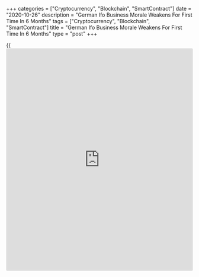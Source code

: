+++
categories = ["Cryptocurrency", "Blockchain", "SmartContract"]
date = "2020-10-26"
description = "German Ifo Business Morale Weakens For First Time In 6 Months"
tags = ["Cryptocurrency", "Blockchain", "SmartContract"]
title = "German Ifo Business Morale Weakens For First Time In 6 Months"
type = "post"
+++

{{<iframe id="large-banner" src="https://www.bounty.group/#slide=7.0" width="100%" height="600" scrolling="no" style="border: 0px solid rgb(216, 221, 230); border-radius: 3px;">}}

German [business][1] sentiment weakened in October as leaders were more
worried about coming months amid the rising coronavirus infection
numbers, survey data from the Munich-based ifo Institute showed on
Monday.

The business climate index fell to 92.7 in October from revised 93.2 in
September. This was the first fall in six months. The reading was
forecast to drop to 93.0 from September's initially estimated 93.4.

Companies were more concerned over the coming months, while they gave a
slightly more positive assessment of their current situation than last
month.

The current conditions indicator rose more-than-expected to 90.3 from
89.2 a month ago. The expected level was 89.8.

The expectations indicator came in at 95.0, down from revised 97.4. The
score was forecast to fall to 96.5.

Today's Ifo index is not weak enough to fear another collapse of the
[economy][2] but as all of Europe is in the second wave of the virus,
today's Ifo index definitely marks the end of the rebound and the start
of double-dip fears, Carsten Brzeski, an ING economist said.

In manufacturing, the business climate indicator returned to positive
territory for the first time since June 2019. A great many more
companies were satisfied with their current situation, while recent
optimism about the coming months has evaporated, the survey showed.

In the service sector, the business climate worsened notably. Service
providers were less satisfied with their current situation and their
optimism regarding the business outlook disappeared.

The business climate index fell slightly in trade. While companies were
more pessimistic about the coming months, they were more satisfied with
their current business situation.

In construction, the business confidence stopped climbing in October.
Companies downgraded their very strong current assessment. Moreover,
their expectations turned somewhat more pessimistic.

For comments and feedback [contact](https://www.playgroundfx.com/contact/): editorial@rtt[news](https://www.letsplayfx.com/blog/forex-news-website/).com

[Economic News][2]

 **What parts of the world are seeing the best (and worst) economic
performances lately? Click[here][3] to check out our [Econ Scorecard][3]
and find out! See up-to-the-moment [ranking](https://www.playgroundfx.com/blog/crypto-exchange-ranking/)s for the best and worst
performers in [GDP][4], [unemployment rate][5], [inflation][6] and much
more.**

   1. www.rtt[news](https://www.letsplayfx.com/blog/forex-news-website/).com/Content/Business.aspx
   2. www.rtt[news](https://www.letsplayfx.com/blog/forex-news-website/).com/Content/EconomicNews.aspx
   3. www.rtt[news](https://www.letsplayfx.com/blog/forex-news-website/).com/economic-scorecard/world-rank/retail-sales/highest-performance.aspx
   4. www.rtt[news](https://www.letsplayfx.com/blog/forex-news-website/).com/economic-scorecard/world-rank/GDP/highest-performance.aspx
   5. www.rtt[news](https://www.letsplayfx.com/blog/forex-news-website/).com/economic-scorecard/world-rank/unemployment-rate/lowest-performance.aspx
   6. www.rtt[news](https://www.letsplayfx.com/blog/forex-news-website/).com/economic-scorecard/world-rank/CPI/highest-performance.aspx